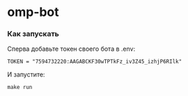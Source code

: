 # omp-bot

### Как запускать

Сперва добавьте токен своего бота в .env:

```
TOKEN = "7594732220:AAGABCKF30wTPTkFz_iv3Z45_izhjP6RIlk"
```

И запустите:

```
make run
```

